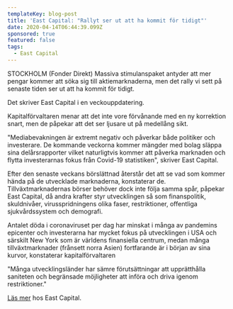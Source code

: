 ```yaml
---
templateKey: blog-post
title: 'East Capital: "Rallyt ser ut att ha kommit för tidigt"'
date: 2020-04-14T06:44:39.099Z
sponsored: true
featured: false
tags:
  - East Capital
---
```

STOCKHOLM (Fonder Direkt) Massiva stimulanspaket antyder att mer pengar kommer att söka sig till aktiemarknaderna, men det rally vi sett på senaste tiden ser ut att ha kommit för tidigt.

Det skriver East Capital i en veckouppdatering.

Kapitalförvaltaren menar att det inte vore förvånande med en ny korrektion snart, men de påpekar att det ser ljusare ut på medellång sikt.

"Mediabevakningen är extremt negativ och påverkar både politiker och investerare. De kommande veckorna kommer mängder med bolag släppa sina delårsrapporter vilket naturligtvis kommer att påverka marknaden och flytta investerarnas fokus från Covid-19 statistiken", skriver East Capital.

Efter den senaste veckans börslättnad återstår det att se vad som kommer hända på de utvecklade marknaderna, konstaterar de. Tillväxtmarknadernas börser behöver dock inte följa samma spår, påpekar East Capital, då andra krafter styr utvecklingen så som finanspolitik, skuldnivåer, virusspridningens olika faser, restriktioner, offentliga sjukvårdssystem och demografi.

Antalet döda i coronaviruset per dag har minskat i många av pandemins epicenter och investerarna har mycket fokus på utvecklingen i USA och särskilt New York som är världens finansiella centrum, medan många tillväxtmarknader (frånsett norra Asien) fortfarande är i början av sina kurvor, konstaterar kapitalförvaltaren

"Många utvecklingsländer har sämre förutsättningar att upprätthålla saniteten och begränsade möjligheter att införa och driva igenom restriktioner."

[Läs mer](https://www.eastcapital.com/sv-SE/Look-East/News-articles/articles-2020/april-6---10-weekly-comment-during-the-2020-global-health-crisis/) hos East Capital.